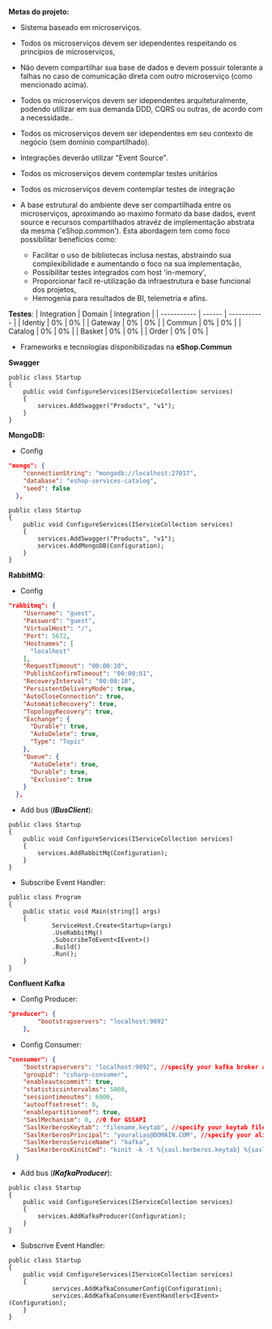 **Metas do projeto:**


- Sistema baseado em microserviços.
- Todos os microserviços devem ser idependentes respeitando os princípios de microserviços, 
- Não devem compartilhar sua base de dados e devem possuir tolerante a falhas no caso de comunicação direta com outro microserviço (como mencionado acima).
- Todos os microserviços devem ser idependentes arquiteturalmente, podendo utilizar em sua demanda DDD, CQRS ou outras, de acordo com a necessidade..
- Todos os microserviços devem ser idependentes em seu contexto de negócio (sem domínio compartilhado).
- Integrações deverão utilizar "Event Source".
- Todos os microserviços devem contemplar testes unitários 
- Todos os microserviços devem contemplar testes de integração

- A base estrutural do ambiente deve ser compartilhada entre os microserviços, aproximando ao maximo formato da base dados, event source e recursos compartilhados atravéz de implementação abstrata da mesma ('eShop.common').
Esta abordagem tem como foco possibilitar benefícios como: 
    - Facilitar o uso de bibliotecas inclusa nestas, abstraindo sua complexibilidade e aumentando o foco na sua implementação, 
    - Possibilitar testes integrados com host 'in-memory', 
    - Proporcionar facil re-utilização da infraestrutura e base funcional dos projetos,
    - Hemogenia para resultados de BI, telemetria e afins.


**Testes**:
| Integration | Domain | Integration |
| ----------- | ------ | ----------- |
| Identiy     | 0%     | 0%          |
| Gateway     | 0%     | 0%          |
| Commun      | 0%     | 0%          |
| Catalog     | 0%     | 0%          |
| Basket      | 0%     | 0%          |
| Order       | 0%     | 0%          |


- Frameworks e tecnologias disponibilizadas na **eShop.Commun**

**Swagger**

```dotnetcli
public class Startup
{
    public void ConfigureServices(IServiceCollection services)
    {
        services.AddSwagger("Products", "v1");
    }
}
```


**MongoDB:**
- Config
 
```json
"mongo": {
    "connectionString": "mongodb://localhost:27017",
    "database": "eshop-services-catalog",
    "seed": false
  },
```


```dotnetcli
public class Startup
{
    public void ConfigureServices(IServiceCollection services)
    {
        services.AddSwagger("Products", "v1");
        services.AddMongoDB(Configuration);
    }
}
```

**RabbitMQ**:

- Config

```json
"rabbitmq": {
    "Username": "guest",
    "Password": "guest",
    "VirtualHost": "/",
    "Port": 5672,
    "Hostnames": [
      "localhost"
    ],
    "RequestTimeout": "00:00:10",
    "PublishConfirmTimeout": "00:00:01",
    "RecoveryInterval": "00:00:10",
    "PersistentDeliveryMode": true,
    "AutoCloseConnection": true,
    "AutomaticRecovery": true,
    "TopologyRecovery": true,
    "Exchange": {
      "Durable": true,
      "AutoDelete": true,
      "Type": "Topic"
    },
    "Queue": {
      "AutoDelete": true,
      "Durable": true,
      "Exclusive": true
    }
  },
```


- Add bus (***IBusClient***):

```dotnetcli
public class Startup
{
    public void ConfigureServices(IServiceCollection services)
    {
        services.AddRabbitMq(Configuration);
    }
}
```

- Subscribe Event Handler:
```dotnetcli
public class Program
{
    public static void Main(string[] args)
    {
            ServiceHost.Create<Startup>(args)
            .UseRabbitMq()
            .SubscribeToEvent<IEvent>()
            .Build()
            .Run();
    }
}
```

**Confluent Kafka**

- Config Producer:
   
```json
"producer": {
        "bootstrapservers": "localhost:9092"
    },
```

  
- Config Consumer:

```json
"consumer": {
    "bootstrapservers": "localhost:9092", //specify your kafka broker address
    "groupid": "csharp-consumer",
    "enableautocommit": true,
    "statisticsintervalms": 5000,
    "sessiontimeoutms": 6000,
    "autooffsetreset": 0,
    "enablepartitioneof": true,
    "SaslMechanism": 0, //0 for GSSAPI
    "SaslKerberosKeytab": "filename.keytab", //specify your keytab file here
    "SaslKerberosPrincipal": "youralias@DOMAIN.COM", //specify your alias here
    "SaslKerberosServiceName": "kafka",
    "SaslKerberosKinitCmd": "kinit -k -t %{sasl.kerberos.keytab} %{sasl.kerberos.principal}"
  }
```

- Add bus (***IKafkaProducer***):
```dotnetcli
public class Startup
{
    public void ConfigureServices(IServiceCollection services)
    {
        services.AddKafkaProducer(Configuration);
    }
}
```

- Subscrive Event Handler:
```dotnetcli
public class Startup
{
    public void ConfigureServices(IServiceCollection services)
    {
            services.AddKafkaConsumerConfig(Configuration);
            services.AddKafkaConsumerEventHandlers<IEvent>(Configuration);
    }
}
```

